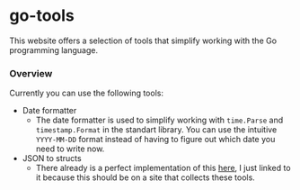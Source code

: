 # go-tools

This website offers a selection of tools that simplify working with the Go programming language.

### Overview
Currently you can use the following tools:
 - Date formatter
    * The date formatter is used to simplify working with `time.Parse` and `timestamp.Format` in the standart library. You can use the intuitive `YYYY-MM-DD` format instead of having to figure out which date you need to write now.
 - JSON to structs
    * There already is a perfect implementation of this [here](https://github.com/mholt/json-to-go), I just linked to it because this should be on a site that collects these tools.